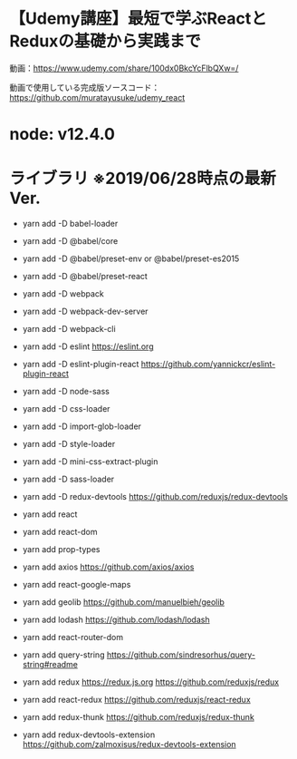 # 【Udemy講座】最短で学ぶReactとReduxの基礎から実践まで
動画：https://www.udemy.com/share/100dx0BkcYcFlbQXw=/

動画で使用している完成版ソースコード：https://github.com/muratayusuke/udemy_react

# node: v12.4.0

# ライブラリ ※2019/06/28時点の最新 Ver.

- yarn add -D babel-loader
- yarn add -D @babel/core
- yarn add -D @babel/preset-env or @babel/preset-es2015
- yarn add -D @babel/preset-react
- yarn add -D webpack
- yarn add -D webpack-dev-server
- yarn add -D webpack-cli
- yarn add -D eslint
https://eslint.org
- yarn add -D eslint-plugin-react
https://github.com/yannickcr/eslint-plugin-react
- yarn add -D node-sass
- yarn add -D css-loader
- yarn add -D import-glob-loader
- yarn add -D style-loader
- yarn add -D mini-css-extract-plugin
- yarn add -D sass-loader
- yarn add -D redux-devtools
https://github.com/reduxjs/redux-devtools


- yarn add react
- yarn add react-dom
- yarn add prop-types
- yarn add axios
https://github.com/axios/axios
- yarn add react-google-maps
- yarn add geolib
https://github.com/manuelbieh/geolib
- yarn add lodash
https://github.com/lodash/lodash
- yarn add react-router-dom
- yarn add query-string
https://github.com/sindresorhus/query-string#readme
- yarn add redux
https://redux.js.org
https://github.com/reduxjs/redux
- yarn add react-redux
https://github.com/reduxjs/react-redux
- yarn add redux-thunk
https://github.com/reduxjs/redux-thunk
- yarn add redux-devtools-extension
https://github.com/zalmoxisus/redux-devtools-extension
